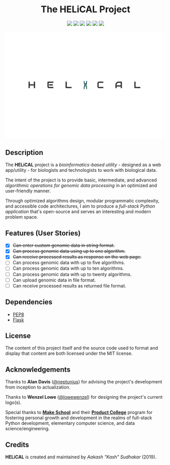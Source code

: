 <h1 align="center">The HELiCAL Project</h1>
<p align="center">
    <a href="/LICENSE"><img src="https://img.shields.io/badge/license-MIT-blue.svg"/></a>
    <a href="https://docs.python.org/3/index.html"><img src="https://img.shields.io/badge/python-3.6-blue.svg"/></a>
    <a href="https://www.python.org/dev/peps/pep-0008"><img src="https://img.shields.io/badge/code%20style-PEP8-brightgreen.svg"/></a>
    <a href=""><img src="https://img.shields.io/github/last-commit/AakashSudhakar/helical.svg?style=flat"/></a>
    <a href=""><img src="https://img.shields.io/github/repo-size/AakashSudhakar/helical.svg?style=flat"/></a>
    <a href="https://travis-ci.org/AakashSudhakar/helical"><img src="https://travis-ci.org/AakashSudhakar/helical.svg?branch=master"/></a>
</p>

![logo](static/img/helical.png)

## Description

The **HELiCAL** project is a _bioinformatics-based utility_ - designed as a web app/utility - for biologists and technologists to work with biological data. 

The intent of the project is to provide basic, intermediate, and advanced _algorithmic operations for genomic data processing_ in an optimized and user-friendly manner. 

Through optimized algorithms design, modular programmatic complexity, and accessible code architectures, I aim to produce a _full-stack Python application_ that's open-source and serves an interesting and modern problem space. 

## Features (User Stories)

* [x] ~~Can enter custom genomic data in string format.~~
* [x] ~~Can process genomic data using up to one algorithm.~~
* [x] ~~Can receive processed results as response on the web page.~~
* [ ] Can process genomic data with up to five algorithms.
* [ ] Can process genomic data with up to ten algorithms.
* [ ] Can process genomic data with up to twenty algorithms.
* [ ] Can upload genomic data in file format.
* [ ] Can receive processed results as returned file format.

## Dependencies

* [PEP8](http://pep8.readthedocs.io/en/release-1.7.x/)
* [Flask](https://github.com/pallets/flask)

## License

The content of this project itself and the source code used to format and display that content are both licensed under the MIT license.

## Acknowledgements

Thanks to **Alan Davis** ([@neptunius](https://github.com/neptunius)) for advising the project's development from inception to actualization. 

Thanks to **Wenzel Lowe** ([@lowewenzel](https://github.com/lowewenzel)) for designing the project's current logo(s).

Special thanks to [**Make School**](https://www.makeschool.com/) and their [**Product College**](https://www.makeschool.com/computer-science/academics) program for fostering personal growth and development in the realms of full-stack Python development, elementary computer science, and data science/engineering. 

## Credits

**HELiCAL** is created and maintained by _Aakash "Kash" Sudhakar_ (2019). 
